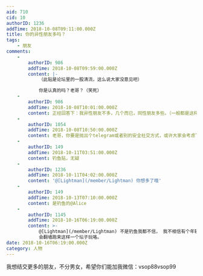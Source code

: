 ```yaml
---
aid: 710
cid: 10
authorID: 1236
addTime: 2018-10-08T09:11:00.000Z
title: 你的异性朋友多吗？
tags:
    - 朋友
comments:
    -
        authorID: 986
        addTime: 2018-10-08T09:59:00.000Z
        content: |-
            （此贴是论坛里的一股清流，这么说大家没意见吧）

            你是认真的吗？老哥？（笑死）
    -
        authorID: 986
        addTime: 2018-10-08T10:01:00.000Z
        content: 正经回答下：我异性朋友不多，几个而已，同性朋友多些。（一般都是这样吧）
    -
        authorID: 1054
        addTime: 2018-10-08T10:50:00.000Z
        content: 老哥，你要是抛出个telegram或者别的安全社交方式，或许大家会考虑下，你让别人加微信？怕不是来钓鱼哟
    -
        authorID: 149
        addTime: 2018-10-11T03:51:00.000Z
        content: 钓鱼贴，无疑
    -
        authorID: 1236
        addTime: 2018-10-11T04:02:00.000Z
        content: '@[Lightman](/member/Lightman) 你想多了哦'
    -
        authorID: 149
        addTime: 2018-10-13T07:10:00.000Z
        content: 是钓鱼的@Alice
    -
        authorID: 1145
        addTime: 2018-10-16T06:19:00.000Z
        content: >-
            @[Lightman](/member/Lightman) 不是钓鱼我都不信， 我不相信有个年轻的90，或者00后不去看斗鱼或者玩抖音，
            会翻墙跑来这样一个坛子玩咯。
date: 2018-10-16T06:19:00.000Z
category: 人物
---
```


我想结交更多的朋友，不分男女，希望你们能加我微信：vsop88vsop99
